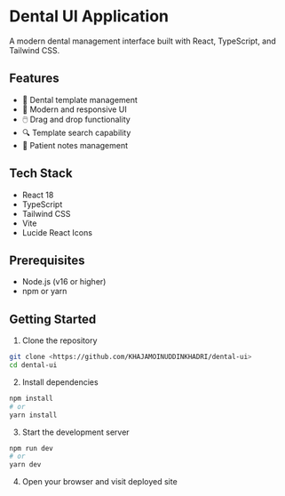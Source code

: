 # Dental UI Application

A modern dental management interface built with React, TypeScript, and Tailwind CSS.

## Features

- 🦷 Dental template management
- 🎨 Modern and responsive UI
- 🖱️ Drag and drop functionality
- 🔍 Template search capability
- 📝 Patient notes management

## Tech Stack

- React 18
- TypeScript
- Tailwind CSS
- Vite
- Lucide React Icons

## Prerequisites

- Node.js (v16 or higher)
- npm or yarn

## Getting Started

1. Clone the repository
````bash
git clone <https://github.com/KHAJAMOINUDDINKHADRI/dental-ui>
cd dental-ui
````

2. Install dependencies
````bash
npm install
# or
yarn install
````
3. Start the development server
````bash
npm run dev
# or
yarn dev
````
4. Open your browser and visit deployed site


